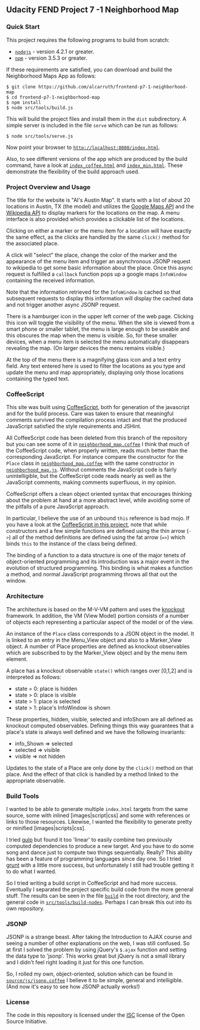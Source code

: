 
## Udacity FEND Project 7 -1 Neighborhood Map

### Quick Start

This project requires the following programs to build from scratch:

 - [`nodejs`](https://nodejs.org/en/) - version 4.2.1 or greater.
 - [`npm`](https://www.npmjs.com/) - version 3.5.3 or greater.

If these requirements are satisfied, you can download and build the
Neighborhood Maps App as follows:

```
$ git clone https://github.com/alcarruth/frontend-p7-1-neighborhood-map
$ cd frontend-p7-1-neighborhood-map
$ npm install
$ node src/tools/build.js
```

This will build the project files and install them in the `dist`
subdirectory.  A simple server is included in the file `serve` which
can be run as follows:

```
$ node src/tools/serve.js
```

Now point your browser to
[`http://localhost:8080/index.html`](http://localhost:8080/index.html).

Also, to see different versions of the app which are produced by the
build command, have a look at
[`index_coffee.html`](http://localhost:8080/index_coffee.html) and
[`index_min.html`](http://localhost:8080/index_min.html).  These
demonstrate the flexibility of the build approach used.


### Project Overview and Usage

The title for the website is "Al's Austin Map".  It starts with a list
of about 20 locations in Austin, TX (the model) and utilizes the
[Google Maps API](https://developers.google.com/maps/) and the
[Wikipedia API](https://www.mediawiki.org/wiki/API:Main_page) to
display markers for the locations on the map.  A menu interface is
also provided which provides a clickable list of the locations.

Clicking on either a marker or the menu item for a location will have
exactly the same effect, as the clicks are handled by the same
`click()` method for the associated place.

A click will "select" the place, change the color of the
marker and the appearance of the menu item and trigger an asynchronous 
JSONP request to wikipedia to get some
basic information about the place.  Once this async request is
fulfilled a `callback` function pops up a google maps `InfoWindow`
containing the received information.

Note that the information retrieved for the `InfoWindow` is cached so
that subsequent requests to display this information will display the
cached data and not trigger another async JSONP request.

There is a hamburger icon in the upper left corner of the web page.
Clicking this icon will toggle the visibility of the menu.  When the
site is viewed from a smart phone or smaller tablet, the menu is large
enough to be useable and this obscures the map when the menu is
visible.  So, for these smaller devices, when a menu item is selected
the menu automatically disappears revealing the map.  (On larger
devices the menu remains visible.)

At the top of the menu there is a magnifying glass icon and a text
entry field.  Any text entered here is used to filter the locations as
you type and update the menu and map appropriately, displaying only
those locations containing the typed text.

### CoffeeScript

This site was built using [CoffeeScript](http://coffeescript.org/),
both for generation of the javascript and for the build process.  Care
was taken to ensure that meaningful comments survived the compilation
process intact and that the produced JavaScript satisfied the style
requirements and JSHint. 

All CoffeeScript code has been deleted from this branch of the repository
but you can see some of it in 
[`neighborhood_map.coffee`](https://github.com/alcarruth/frontend-p7-1-neighborhood-map/blob/master/src/js/neighborhood_map.coffee)
I think that much of the CoffeeScript code, when properly 
written, reads much better than the corresponding JavaScript.  For instance
compare the constructor for the `Place` class in [`neighborhood_map.coffee`](https://github.com/alcarruth/frontend-p7-1-neighborhood-map/blob/master/src/js/neighborhood_map.coffee#L199) with the same constructor in [`neighborhood_map.js`](https://github.com/alcarruth/frontend-p7-1-neighborhood-map/blob/resubmit/src/js/neighborhood_map.js#L283).  Without comments the JavaScript code is fairly unintelligible, but the CoffeeScript code reads nearly
as well as the JavaScript comments, making comments superfluous, in my opinion.

CoffeeScript offers a clean object
oriented syntax that encourages thinking about the problem at hand at
a more abstract level, while avoiding some of the pitfalls of a pure
JavaScript approach.

In particular, I believe the use of an unbound `this` reference is bad
mojo. If you have a look at the [CoffeeScript in this project](https://github.com/alcarruth/frontend-p7-1-neighborhood-map/tree/master/src/js), note
that while constructors and a few simple functions are defined using
the thin arrow (`->`) all of the method definitions are defined
using the fat arrow (`=>`) which binds `this` to the instance of
the class being defined.

The binding of a function to a data structure is one of the major
tenets of object-oriented programming and its introduction was a major
event in the evolution of structured programming. This binding is what
makes a function a method, and normal JavaScript programming throws all
that out the window.

### Architecture

The architecture is based on the M-V-VM pattern and uses the
[knockout](http://knockoutjs.com/) framework.  In addition, the VM
(View Model) portion consists of a number of objects each representing
a particular aspect of the model or of the view.

An instance of the `Place` class corresponds to a JSON object in the
model.  It is linked to an entry in the Menu_View object and also to a
Marker_View object.  A number of Place properties are defined as
knockout observables which are subscribed to by the Marker_View object
and by the menu item element.

A place has a knockout observable `state()` which ranges over [0,1,2]
and is interpreted as follows:

 - state = 0: place is hidden
 - state > 0: place is visible
 - state > 1: place is selected
 - state > 1: place's InfoWindow is shown

These properties, hidden, visible, selected and infoShown are all
defined as knockout computed observables.  Defining things this way
guarantees that a place's state is always well defined
and we have the following invariants:

 - info_Shown => selected
 - selected => visible
 - visible => not hidden 

Updates to the state of a Place are only done by the `click()` method
on that place.  And the effect of that click is handled by a method
linked to the appropriate observable.


### Build Tools

I wanted to be able to generate multiple `index.html` targets from the
same source, some with inlined [images|script|css] and some with
references or links to those resources.  Likewise, I wanted the
flexibility to generate pretty or minified [images|scripts|css].

I tried [gulp](http://gulpjs.com/) but found it too 'linear' to easily
combine two previously computed dependencies to produce a new target.
And you have to do some song and dance just to compute two things
sequentially.  Really?  This ability has been a feature of programming
languages since day one.  So I tried [grunt](http://gruntjs.com/) with
a little more success, but unfortunately I still had trouble getting
it to do what I wanted.

So I tried writing a build script in CoffeeScript and had more
success.  Eventually I separated the project specific build code from
the more general stuff.  The results can be seen in the file
[`build`](https://github.com/alcarruth/frontend-p7-1-neighborhood-map/blob/master/build)
in the root directory, and the general code in
[`src/tools/build-nodes`](https://github.com/alcarruth/frontend-p7-1-neighborhood-map/blob/master/src/tools/build-nodes/index.coffee). Perhaps
I can break this out into its own repository.


### JSONP

JSONP is a strange beast.  After taking the Introduction to AJAX
course and seeing a number of other explanations on the web, I was
still confused.  So at first I solved the problem by using jQuery's
`$.ajax` function and setting the data type to 'jsonp'.  This works
great but jQuery is not a small library and I didn't feel right
loading it just for this one function.

So, I rolled my own, object-oriented, solution which can be found in
[`source/js/jsonp.coffee`](https://github.com/alcarruth/frontend-p7-1-neighborhood-map/blob/master/src/js/jsonp.coffee)
I believe it to be simple, general and intelligible.  (And now it's easy to
see how JSONP actually works!)


### License

The code in this repository is licensed under the [ISC](https://opensource.org/licenses/ISC) license of the Open Source Initiative.
